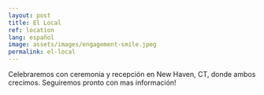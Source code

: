 ```yaml
---
layout: post
title: El Local
ref: location
lang: español
image: assets/images/engagement-smile.jpeg
permalink: el-local
---
```


Celebraremos con ceremonia y recepción en New Haven, CT, donde ambos crecimos.
Seguiremos pronto con mas información!
